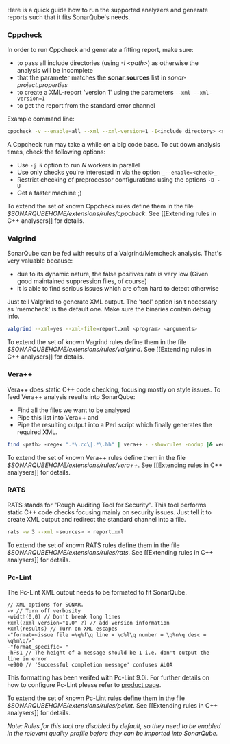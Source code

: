 Here is a quick guide how to run the supported analyzers and generate reports such that it fits SonarQube's needs.

### Cppcheck

In order to run Cppcheck and generate a fitting report, make sure:

* to pass all include directories (using _-I \<path\>_) as otherwise the analysis will be incomplete
* that the <sources> parameter matches the **sonar.sources** list in _sonar-project.properties_
* to create a XML-report 'version 1' using the parameters ```--xml --xml-version=1```
* to get the report from the standard error channel

Example command line:

```BASH
cppcheck -v --enable=all --xml --xml-version=1 -I<include directory> <sources> 2> report.xml
```
 
A Cppcheck run may take a while on a big code base. To cut down analysis times, check the following options:

* Use ```-j N``` option to run _N_ workers in parallel
* Use only checks you're interested in via the option ```_--enable=<check>_```
* Restrict checking of preprocessor configurations using the options ```-D -U```
* Get a faster machine ;)
 
To extend the set of known Cppcheck rules define them in the file _$SONARQUBEHOME/extensions/rules/cppcheck_. See [[Extending rules in C++ analysers]] for details.

### Valgrind
SonarQube can be fed with results of a Valgrind/Memcheck analysis. That's very valuable because:
* due to its dynamic nature, the false positives rate is very low (Given good maintained suppression files, of course) 
* it is able to find serious issues which are often hard to detect otherwise

Just tell Valgrind to generate XML output. The 'tool' option isn't necessary as 'memcheck' is the default one. Make sure the binaries contain debug info.

```BASH
valgrind --xml=yes --xml-file=report.xml <program> <arguments>
```

To extend the set of known Vagrind rules define them in the file _$SONARQUBEHOME/extensions/rules/valgrind_. See [[Extending rules in C++ analysers]] for details.

### Vera++
Vera++ does static C++ code checking, focusing mostly on style issues. To feed Vera++ analysis results into SonarQube:
* Find all the files we want to be analysed
* Pipe this list into Vera++ and 
* Pipe the resulting output into a Perl script which finally generates the required XML. 
```BASH
find <path> -regex ".*\.cc\|.*\.hh" | vera++ - -showrules -nodup |& vera++Report2checkstyleReport.perl > report.xml
```

To extend the set of known Vera++ rules define them in the file _$SONARQUBEHOME/extensions/rules/vera++_. See [[Extending rules in C++ analysers]] for details.

### RATS
RATS stands for "Rough Auditing Tool for Security". This tool performs static C++ code checks focusing mainly on security issues. Just tell it to create XML output and redirect the standard channel into a file.

```BASH
rats -w 3 --xml <sources> > report.xml
```
To extend the set of known RATS rules define them in the file _$SONARQUBEHOME/extensions/rules/rats_. See [[Extending rules in C++ analysers]] for details.

### Pc-Lint
The Pc-Lint XML output needs to be formated to fit SonarQube.

```
// XML options for SONAR.
-v // Turn off verbosity
-width(0,0) // Don't break long lines
+xml(?xml version="1.0" ?) // add version information
+xml(results) // Turn on XML escapes
-"format=<issue file =\q%f\q line = \q%l\q number = \q%n\q desc = \q%m\q/>"
-"format_specific= "
-hFs1 // The height of a message should be 1 i.e. don't output the line in error
-e900 // 'Successful completion message' confuses ALOA
```

This formatting has been verifed with Pc-Lint 9.0i. For further details on how to configure Pc-Lint please refer to [product page](http://www.gimpel.com/html/pcl.htm).

To extend the set of known Pc-Lint rules define them in the file _$SONARQUBEHOME/extensions/rules/pclint_. See [[Extending rules in C++ analysers]] for details.

_Note: Rules for this tool are disabled by default, so they need to be enabled in the relevant quality profile before they can be imported into SonarQube._

